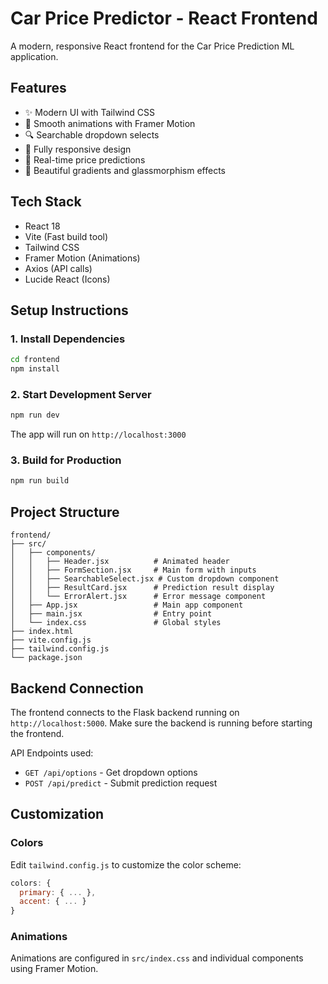 # Car Price Predictor - React Frontend

A modern, responsive React frontend for the Car Price Prediction ML application.

## Features

- ✨ Modern UI with Tailwind CSS
- 🎨 Smooth animations with Framer Motion
- 🔍 Searchable dropdown selects
- 📱 Fully responsive design
- 🎯 Real-time price predictions
- 🌈 Beautiful gradients and glassmorphism effects

## Tech Stack

- React 18
- Vite (Fast build tool)
- Tailwind CSS
- Framer Motion (Animations)
- Axios (API calls)
- Lucide React (Icons)

## Setup Instructions

### 1. Install Dependencies

```bash
cd frontend
npm install
```

### 2. Start Development Server

```bash
npm run dev
```

The app will run on `http://localhost:3000`

### 3. Build for Production

```bash
npm run build
```

## Project Structure

```
frontend/
├── src/
│   ├── components/
│   │   ├── Header.jsx          # Animated header
│   │   ├── FormSection.jsx     # Main form with inputs
│   │   ├── SearchableSelect.jsx # Custom dropdown component
│   │   ├── ResultCard.jsx      # Prediction result display
│   │   └── ErrorAlert.jsx      # Error message component
│   ├── App.jsx                 # Main app component
│   ├── main.jsx                # Entry point
│   └── index.css               # Global styles
├── index.html
├── vite.config.js
├── tailwind.config.js
└── package.json
```

## Backend Connection

The frontend connects to the Flask backend running on `http://localhost:5000`. Make sure the backend is running before starting the frontend.

API Endpoints used:
- `GET /api/options` - Get dropdown options
- `POST /api/predict` - Submit prediction request

## Customization

### Colors

Edit `tailwind.config.js` to customize the color scheme:

```js
colors: {
  primary: { ... },
  accent: { ... }
}
```

### Animations

Animations are configured in `src/index.css` and individual components using Framer Motion.
